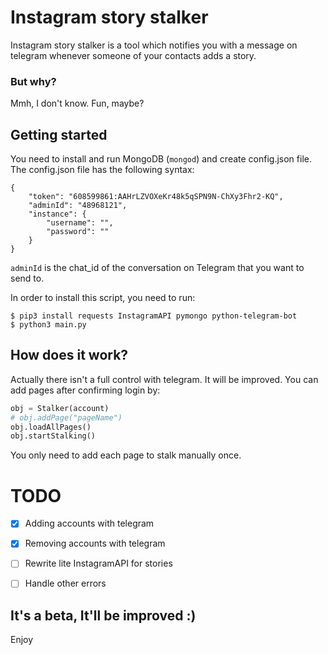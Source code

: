 # Instagram story stalker

Instagram story stalker is a tool which notifies you with a message on telegram whenever someone of your contacts adds a story.
### But why?
Mmh, I don't know. Fun, maybe?

## Getting started
You need to install and run MongoDB (`mongod`) and create config.json file.
The config.json file has the following syntax:
```
{
    "token": "608599861:AAHrLZVOXeKr48k5qSPN9N-ChXy3Fhr2-KQ",
    "adminId": "48968121",
    "instance": {
        "username": "",
        "password": ""
    }
}
```
`adminId` is the chat_id of the conversation on Telegram that you want to send to.

In order to install this script, you need to run:
```
$ pip3 install requests InstagramAPI pymongo python-telegram-bot
$ python3 main.py
```

## How does it work?
Actually there isn't a full control with telegram. It will be improved.
You can add pages after confirming login by:
```python
obj = Stalker(account)
# obj.addPage("pageName")
obj.loadAllPages()
obj.startStalking()
```
You only need to add each page to stalk manually once.

# TODO

- [x] Adding accounts with telegram
- [x] Removing accounts with telegram
- [ ] Rewrite lite InstagramAPI for stories
- [ ] Handle other errors


## It's a beta, It'll be improved :)
Enjoy
